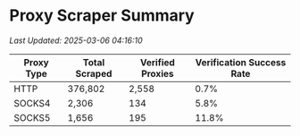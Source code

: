 # Proxy Scraper Summary

_Last Updated: 2025-03-06 04:16:10_

| Proxy Type | Total Scraped | Verified Proxies | Verification Success Rate |
|------------|--------------|------------------|--------------------------|
| HTTP | 376,802 | 2,558 | 0.7% |
| SOCKS4 | 2,306 | 134 | 5.8% |
| SOCKS5 | 1,656 | 195 | 11.8% |
